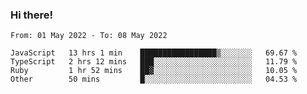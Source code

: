 ### Hi there!

<!--START_SECTION:waka-->

```text
From: 01 May 2022 - To: 08 May 2022

JavaScript   13 hrs 1 min    █████████████████▒░░░░░░░   69.67 %
TypeScript   2 hrs 12 mins   ███░░░░░░░░░░░░░░░░░░░░░░   11.79 %
Ruby         1 hr 52 mins    ██▓░░░░░░░░░░░░░░░░░░░░░░   10.05 %
Other        50 mins         █░░░░░░░░░░░░░░░░░░░░░░░░   04.53 %
```

<!--END_SECTION:waka-->
